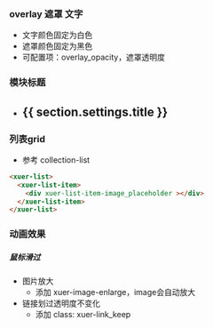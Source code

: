 ### overlay 遮罩 文字
  - 文字颜色固定为白色
  - 遮罩颜色固定为黑色
  - 可配置项：overlay_opacity，遮罩透明度

### 模块标题
  - <h2 class="xuer-h2 xuer-section-title">{{ section.settings.title }}</h2>

### 列表grid
  - 参考 collection-list
  ``` html
  <xuer-list>
    <xuer-list-item>
      <div xuer-list-item-image_placeholder ></div>
    </xuer-list-item>
  </xuer-list>
  ```

### 动画效果

##### 鼠标滑过
  - 图片放大
    - 添加 xuer-image-enlarge，image会自动放大
  - 链接划过透明度不变化
    - 添加 class: xuer-link_keep
  